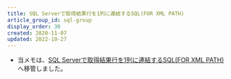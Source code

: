```yaml
---
title: SQL Serverで取得結果行を1列に連結するSQL(FOR XML PATH)
article_group_id: sql-group
display_order: 30
created: 2020-11-07
updated: 2022-10-27
---
```

- 当メモは、[SQL Serverで取得結果行を1列に連結するSQL(FOR XML PATH)](https://thinktwice.tech/it/sqlserver/sql_to_concatenate_rows_of_results_into_a_single_column_in_sql_server_for_xml_path/)へ移管しました。